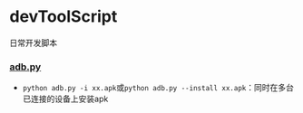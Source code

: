 # devToolScript
日常开发脚本
### [adb.py](./adb.py)
- `python adb.py -i xx.apk`或`python adb.py --install xx.apk`：同时在多台已连接的设备上安装apk

